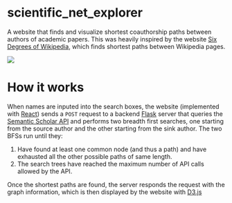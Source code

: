 # scientific_net_explorer
A website that finds and visualize shortest coauthorship paths between authors of academic papers. This was heavily inspired by the website [Six Degrees of Wikipedia](https://www.sixdegreesofwikipedia.com/), which finds shortest paths between Wikipedia pages.

![](https://github.com/gabriel-trigo/erdos_path/blob/master/gifs/demo.gif)

# How it works
When names are inputed into the search boxes, the website (implemented with [React](https://reactjs.org/)) sends a ```POST``` request to a backend [Flask](https://flask.palletsprojects.com/en/2.2.x/) server that queries the [Semantic Scholar API](https://www.semanticscholar.org/product/api) and performs two breadth first searches, one starting from the source author and the other starting from the sink author. The two BFSs run until they:
  1. Have found at least one common node (and thus a path) and have exhausted all the other possible paths of same length.
  2. The search trees have reached the maximum number of API calls allowed by the API. 

Once the shortest paths are found, the server responds the request with the graph information, which is then displayed by the website with [D3.js](https://d3js.org/)
